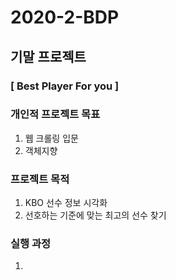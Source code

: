 # 2020-2-BDP
## 기말 프로젝트
### **[ Best Player For you ]**

### 개인적 프로젝트 목표
1. 웹 크롤링 입문
2. 객체지향

### 프로젝트 목적
1. KBO 선수 정보 시각화
2. 선호하는 기준에 맞는 최고의 선수 찾기 

### 실행 과정
1. 
